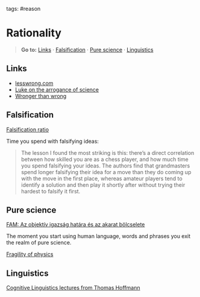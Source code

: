 tags: #reason

Rationality
===========

> **Go to:** [Links] · [Falsification] · [Pure science] · [Linguistics]

Links
-----

-   [lesswrong.com]
-   [Luke on the arrogance of science]
-   [Wronger than wrong]

Falsification
-------------

[Falsification ratio]

Time you spend with falsifying ideas:

> The lesson I found the most striking is this: there’s a direct
> correlation between how skilled you are as a chess player, and how
> much time you spend falsifying your ideas. The authors find that
> grandmasters spend longer falsifying their idea for a move than they
> do coming up with the move in the first place, whereas amateur players
> tend to identify a solution and then play it shortly after without
> trying their hardest to falsify it first.

Pure science
------------

[FAM: Az objektív igazság határa és az akarat bölcselete]

The moment you start using human language, words and phrases you exit
the realm of pure science.

[Fragility of physics]

Linguistics
-----------

[Cognitive Linguistics lectures from Thomas Hoffmann]

  [Rationality]: #rationality
  [Links]: #links
  [Falsification]: #falsification
  [Pure science]: #pure-science
  [Linguistics]: #linguistics
  [lesswrong.com]: https://www.lesswrong.com
  [Luke on the arrogance of science]: https://lukesmith.xyz/articles/science-vs-soyence/
  [Wronger than wrong]: https://en.wikipedia.org/wiki/Wronger_than_wrong
  [Falsification ratio]: https://nabeelqu.substack.com/p/notes-on-puzzles
  [FAM: Az objektív igazság határa és az akarat bölcselete]: https://www.youtube.com/live/m9WdGE4fHQw?feature=share&t=1373
  [Fragility of physics]: https://lukesmith.xyz/articles/the-fragility-of-physics/
  [Cognitive Linguistics lectures from Thomas Hoffmann]: https://www.youtube.com/watch?v=nhnT1CxMSSY&list=PLnWwkfEFUccgXKsSjhsyWeZn3UMDKldRv
